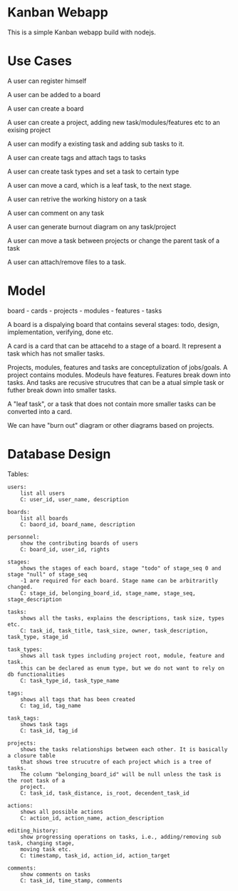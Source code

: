 # Kanban Webapp
This is a simple Kanban webapp build with nodejs.

# Use Cases
A user can register himself

A user can be added to a board

A user can create a board

A user can create a project, adding new task/modules/features etc to an exising project

A user can modify a existing task and adding sub tasks to it.

A user can create tags and attach tags to tasks

A user can create task types and set a task to certain type

A user can move a card, which is a leaf task, to the next stage.

A user can retrive the working history on a task

A user can comment on any task

A user can generate burnout diagram on any task/project

A user can move a task between projects or change the parent task of a task

A user can attach/remove files to a task.

# Model
board - cards - projects - modules - features - tasks

A board is a dispalying board that contains several stages: todo, design, implementation, verifying, done etc.

A card is a card that can be attacehd to a stage of a board. It represent a task which has not smaller tasks.

Projects, modules, features and tasks are conceptulization of jobs/goals. A project contains modules. Modeuls have features. Features break down into tasks. And tasks are recusive strucutres that can be a atual simple task or futher break down into smaller tasks.

A "leaf task", or a task that does not contain more smaller tasks can be converted into a card.

We can have "burn out" diagram or other diagrams based on projects.

# Database Design
Tables:

    users:
        list all users
        C: user_id, user_name, description

    boards:
        list all boards
        C: baord_id, board_name, description

    personnel:
        show the contributing boards of users
        C: board_id, user_id, rights

    stages:
        shows the stages of each board, stage "todo" of stage_seq 0 and stage "null" of stage_seq
        -1 are required for each board. Stage name can be arbitraritly changed.
        C: stage_id, belonging_board_id, stage_name, stage_seq, stage_description

    tasks:
        shows all the tasks, explains the descriptions, task size, types etc.
        C: task_id, task_title, task_size, owner, task_description, task_type, stage_id

    task_types:
        shows all task types including project root, module, feature and task.
        this can be declared as enum type, but we do not want to rely on db functionalities
        C: task_type_id, task_type_name

    tags:
        shows all tags that has been created
        C: tag_id, tag_name

    task_tags:
        shows task tags
        C: task_id, tag_id

    projects:
        shows the tasks relationships between each other. It is basically a closure table
        that shows tree strucutre of each project which is a tree of tasks.
        The column "belonging_board_id" will be null unless the task is the root task of a
        project.
        C: task_id, task_distance, is_root, decendent_task_id

    actions:
        shows all possible actions
        C: action_id, action_name, action_description

    editing_history:
        show progressing operations on tasks, i.e., adding/removing sub task, changing stage,
        moving task etc.
        C: timestamp, task_id, action_id, action_target

    comments:
        show comments on tasks
        C: task_id, time_stamp, comments
